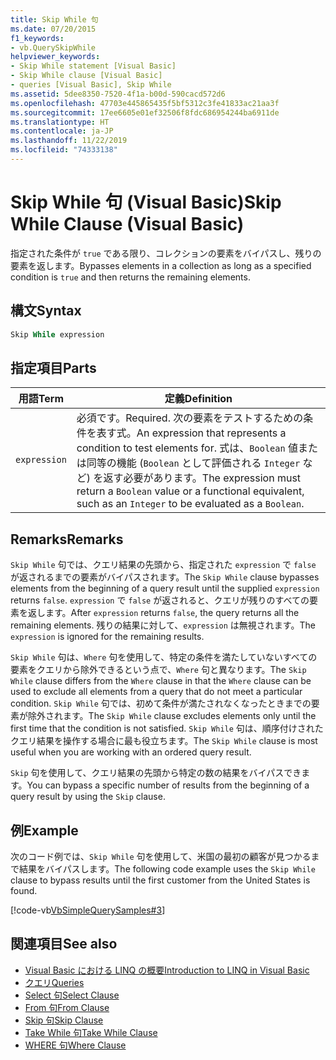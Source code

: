```yaml
---
title: Skip While 句
ms.date: 07/20/2015
f1_keywords:
- vb.QuerySkipWhile
helpviewer_keywords:
- Skip While statement [Visual Basic]
- Skip While clause [Visual Basic]
- queries [Visual Basic], Skip While
ms.assetid: 5dee8350-7520-4f1a-b00d-590cacd572d6
ms.openlocfilehash: 47703e445865435f5bf5312c3fe41833ac21aa3f
ms.sourcegitcommit: 17ee6605e01ef32506f8fdc686954244ba6911de
ms.translationtype: HT
ms.contentlocale: ja-JP
ms.lasthandoff: 11/22/2019
ms.locfileid: "74333138"
---
```

# <a name="skip-while-clause-visual-basic"></a><span data-ttu-id="00bf5-102">Skip While 句 (Visual Basic)</span><span class="sxs-lookup"><span data-stu-id="00bf5-102">Skip While Clause (Visual Basic)</span></span>
<span data-ttu-id="00bf5-103">指定された条件が `true` である限り、コレクションの要素をバイパスし、残りの要素を返します。</span><span class="sxs-lookup"><span data-stu-id="00bf5-103">Bypasses elements in a collection as long as a specified condition is `true` and then returns the remaining elements.</span></span>  
  
## <a name="syntax"></a><span data-ttu-id="00bf5-104">構文</span><span class="sxs-lookup"><span data-stu-id="00bf5-104">Syntax</span></span>  
  
```vb  
Skip While expression  
```  
  
## <a name="parts"></a><span data-ttu-id="00bf5-105">指定項目</span><span class="sxs-lookup"><span data-stu-id="00bf5-105">Parts</span></span>  
  
|<span data-ttu-id="00bf5-106">用語</span><span class="sxs-lookup"><span data-stu-id="00bf5-106">Term</span></span>|<span data-ttu-id="00bf5-107">定義</span><span class="sxs-lookup"><span data-stu-id="00bf5-107">Definition</span></span>|  
|---|---|  
|`expression`|<span data-ttu-id="00bf5-108">必須です。</span><span class="sxs-lookup"><span data-stu-id="00bf5-108">Required.</span></span> <span data-ttu-id="00bf5-109">次の要素をテストするための条件を表す式。</span><span class="sxs-lookup"><span data-stu-id="00bf5-109">An expression that represents a condition to test elements for.</span></span> <span data-ttu-id="00bf5-110">式は、`Boolean` 値または同等の機能 (`Boolean` として評価される `Integer` など) を返す必要があります。</span><span class="sxs-lookup"><span data-stu-id="00bf5-110">The expression must return a `Boolean` value or a functional equivalent, such as an `Integer` to be evaluated as a `Boolean`.</span></span>|  
  
## <a name="remarks"></a><span data-ttu-id="00bf5-111">Remarks</span><span class="sxs-lookup"><span data-stu-id="00bf5-111">Remarks</span></span>  
 <span data-ttu-id="00bf5-112">`Skip While` 句では、クエリ結果の先頭から、指定された `expression` で `false` が返されるまでの要素がバイパスされます。</span><span class="sxs-lookup"><span data-stu-id="00bf5-112">The `Skip While` clause bypasses elements from the beginning of a query result until the supplied `expression` returns `false`.</span></span> <span data-ttu-id="00bf5-113">`expression` で `false` が返されると、クエリが残りのすべての要素を返します。</span><span class="sxs-lookup"><span data-stu-id="00bf5-113">After `expression` returns `false`, the query returns all the remaining elements.</span></span> <span data-ttu-id="00bf5-114">残りの結果に対して、`expression` は無視されます。</span><span class="sxs-lookup"><span data-stu-id="00bf5-114">The `expression` is ignored for the remaining results.</span></span>  
  
 <span data-ttu-id="00bf5-115">`Skip While` 句は、`Where` 句を使用して、特定の条件を満たしていないすべての要素をクエリから除外できるという点で、`Where` 句と異なります。</span><span class="sxs-lookup"><span data-stu-id="00bf5-115">The `Skip While` clause differs from the `Where` clause in that the `Where` clause can be used to exclude all elements from a query that do not meet a particular condition.</span></span> <span data-ttu-id="00bf5-116">`Skip While` 句では、初めて条件が満たされなくなったときまでの要素が除外されます。</span><span class="sxs-lookup"><span data-stu-id="00bf5-116">The `Skip While` clause excludes elements only until the first time that the condition is not satisfied.</span></span> <span data-ttu-id="00bf5-117">`Skip While` 句は、順序付けされたクエリ結果を操作する場合に最も役立ちます。</span><span class="sxs-lookup"><span data-stu-id="00bf5-117">The `Skip While` clause is most useful when you are working with an ordered query result.</span></span>  
  
 <span data-ttu-id="00bf5-118">`Skip` 句を使用して、クエリ結果の先頭から特定の数の結果をバイパスできます。</span><span class="sxs-lookup"><span data-stu-id="00bf5-118">You can bypass a specific number of results from the beginning of a query result by using the `Skip` clause.</span></span>  
  
## <a name="example"></a><span data-ttu-id="00bf5-119">例</span><span class="sxs-lookup"><span data-stu-id="00bf5-119">Example</span></span>  
 <span data-ttu-id="00bf5-120">次のコード例では、`Skip While` 句を使用して、米国の最初の顧客が見つかるまで結果をバイパスします。</span><span class="sxs-lookup"><span data-stu-id="00bf5-120">The following code example uses the `Skip While` clause to bypass results until the first customer from the United States is found.</span></span>  
  
 [!code-vb[VbSimpleQuerySamples#3](~/samples/snippets/visualbasic/VS_Snippets_VBCSharp/VbSimpleQuerySamples/VB/QuerySamples1.vb#3)]  
  
## <a name="see-also"></a><span data-ttu-id="00bf5-121">関連項目</span><span class="sxs-lookup"><span data-stu-id="00bf5-121">See also</span></span>

- [<span data-ttu-id="00bf5-122">Visual Basic における LINQ の概要</span><span class="sxs-lookup"><span data-stu-id="00bf5-122">Introduction to LINQ in Visual Basic</span></span>](../../../visual-basic/programming-guide/language-features/linq/introduction-to-linq.md)
- [<span data-ttu-id="00bf5-123">クエリ</span><span class="sxs-lookup"><span data-stu-id="00bf5-123">Queries</span></span>](../../../visual-basic/language-reference/queries/index.md)
- [<span data-ttu-id="00bf5-124">Select 句</span><span class="sxs-lookup"><span data-stu-id="00bf5-124">Select Clause</span></span>](../../../visual-basic/language-reference/queries/select-clause.md)
- [<span data-ttu-id="00bf5-125">From 句</span><span class="sxs-lookup"><span data-stu-id="00bf5-125">From Clause</span></span>](../../../visual-basic/language-reference/queries/from-clause.md)
- [<span data-ttu-id="00bf5-126">Skip 句</span><span class="sxs-lookup"><span data-stu-id="00bf5-126">Skip Clause</span></span>](../../../visual-basic/language-reference/queries/skip-clause.md)
- [<span data-ttu-id="00bf5-127">Take While 句</span><span class="sxs-lookup"><span data-stu-id="00bf5-127">Take While Clause</span></span>](../../../visual-basic/language-reference/queries/take-while-clause.md)
- [<span data-ttu-id="00bf5-128">WHERE 句</span><span class="sxs-lookup"><span data-stu-id="00bf5-128">Where Clause</span></span>](../../../visual-basic/language-reference/queries/where-clause.md)
